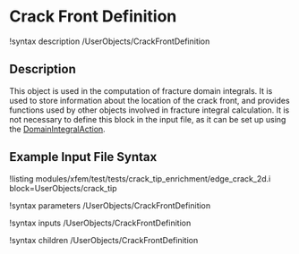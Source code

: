 # Crack Front Definition
!syntax description /UserObjects/CrackFrontDefinition

## Description
This object is used in the computation of fracture domain integrals. It is used to store information about the location of the crack front, and provides functions used by other objects involved in fracture integral calculation. It is not necessary to define this block in the input file, as it can be set up using the [DomainIntegralAction](/DomainIntegralAction.md).

## Example Input File Syntax
!listing modules/xfem/test/tests/crack_tip_enrichment/edge_crack_2d.i block=UserObjects/crack_tip

!syntax parameters /UserObjects/CrackFrontDefinition

!syntax inputs /UserObjects/CrackFrontDefinition

!syntax children /UserObjects/CrackFrontDefinition
